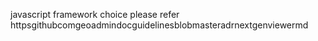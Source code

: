 javascript framework choice please refer httpsgithubcomgeoadmindocguidelinesblobmasteradrnextgenviewermd